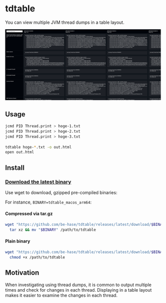 # tdtable

You can view multiple JVM thread dumps in a table layout.

![](./docs/screen.png)

## Usage

```bash
jcmd PID Thread.print > hoge-1.txt
jcmd PID Thread.print > hoge-2.txt
jcmd PID Thread.print > hoge-3.txt

tdtable hoge-*.txt -o out.html
open out.html
```

## Install

### [Download the latest binary](https://github.com/be-hase/tdtable/releases/latest)

Use wget to download, gzipped pre-compiled binaries:

For instance, `BINARY=tdtable_macos_arm64`:

#### Compressed via tar.gz

```bash
wget "https://github.com/be-hase/tdtable/releases/latest/download/$BINARY.tar.gz" -O - | \
  tar xz && mv "$BINARY" /path/to/tdtable
```

#### Plain binary

```bash
wget "https://github.com/be-hase/tdtable/releases/latest/download/$BINARY" -O /path/to/tdtable && \
  chmod +x /path/to/tdtable
```

## Motivation

When investigating using thread dumps, it is common to output multiple times and check for changes in each thread.
Displaying in a table layout makes it easier to examine the changes in each thread.
